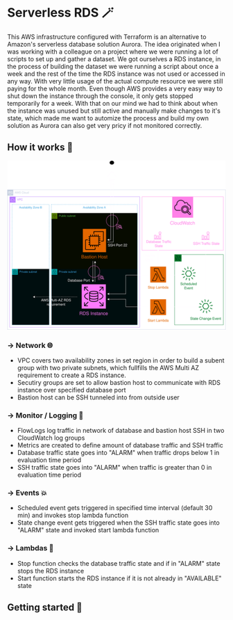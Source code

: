 # Serverless RDS :magic_wand:

This AWS infrastructure configured with Terraform is an alternative to Amazon's serverless database solution Aurora. The idea originated when I was working with a colleague on a project where we were running a lot of scripts to set up and gather a dataset. We got ourselves a RDS instance, in the process of building the dataset we were running a script about once a week and the rest of the time the RDS instance was not used or accessed in any way. With very little usage of the actual compute resource we were still paying for the whole month. Even though AWS provides a very easy way to shut down the instance through the console, it only gets stopped temporarily for a week. With that on our mind we had to think about when the instance was unused but still active and manually make changes to it's state, which made me want to automize the process and build my own solution as Aurora can also get very pricy if not monitored correctly.

## How it works :thinking:

![alt text](https://github.com/kfc-manager/serverless-rds/blob/main/assets/full_architecture_transparent.png?raw=true)

### &rarr; Network :globe_with_meridians:

- VPC covers two availability zones in set region in order to build a subent group with two private subnets, which fullfills the AWS Multi AZ requirement to create a RDS instance.
- Secutiry groups are set to allow bastion host to communicate with RDS instance over specified database port
- Bastion host can be SSH tunneled into from outside user

### &rarr; Monitor / Logging :mag_right:

- FlowLogs log traffic in network of database and bastion host SSH in two CloudWatch log groups
- Metrics are created to define amount of database traffic and SSH traffic
- Database traffic state goes into "ALARM" when traffic drops below 1 in evaluation time period
- SSH traffic state goes into "ALARM" when traffic is greater than 0 in evaluation time period

### &rarr; Events :boom:

- Scheduled event gets triggered in specified time interval (default 30 min) and invokes stop lambda function
- State change event gets triggered when the SSH traffic state goes into "ALARM" state and invoked start lambda function

### &rarr; Lambdas :wrench:

- Stop function checks the database traffic state and if in "ALARM" state stops the RDS instance
- Start function starts the RDS instance if it is not already in "AVAILABLE" state

## Getting started :rocket:
